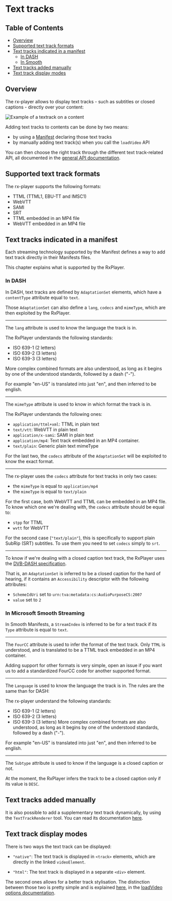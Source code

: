 # Text tracks ##################################################################


## Table of Contents ###########################################################

  - [Overview](#overview)
  - [Supported text track formats](#supported)
  - [Text tracks indicated in a manifest](#manifest)
    - [In DASH](#manifest-dash)
    - [In Smooth](#manifest-smooth)
  - [Text tracks added manually](#manual)
  - [Text track display modes](#modes)



<a name="overview"></a>
## Overview ####################################################################

The rx-player allows to display text tracks - such as subtitles or closed
captions - directly over your content:

![Example of a textrack on a
content](./assets/text_track_example.png "Example of a textrack")

Adding text tracks to contents can be done by two means:
  - by using a [Manifest](../terms.md#manifest) declaring those text tracks
  - by manually adding text track(s) when you call the ``loadVideo`` API

You can then choose the right track through the different text track-related
API, all documented in the [general API documentation](./index.md).



<a name="supported"></a>
## Supported text track formats ################################################

The rx-player supports the following formats:
  - TTML (TTML1, EBU-TT and IMSC1)
  - WebVTT
  - SAMI
  - SRT
  - TTML embedded in an MP4 file
  - WebVTT embedded in an MP4 file



<a name="manifest"></a>
## Text tracks indicated in a manifest #########################################

Each streaming technology supported by the Manifest defines a way to add text
track directly in their Manifests files.

This chapter explains what is supported by the RxPlayer.


<a name="manifest-dash"></a>
### In DASH ####################################################################

In DASH, text tracks are defined by ``AdaptationSet`` elements, which have a
``contentType`` attribute equal to ``text``.

Those ``AdaptationSet`` can also define a ``lang``, ``codecs`` and ``mimeType``,
which are then exploited by the RxPlayer.

----

The ``lang`` attribute is used to know the language the track is in.

The RxPlayer understands the following standards:
  - ISO 639-1 (2 letters)
  - ISO 639-2 (3 letters)
  - ISO 639-3 (3 letters)

More complex combined formats are also understood, as long as it begins by one
of the understood standards, followed by a dash ("-").

For example "en-US" is translated into just "en", and then inferred to be
english.

----

The ``mimeType`` attribute is used to know in which format the track is in.

The RxPlayer understands the following ones:
  - ``application/ttml+xml``: TTML in plain text
  - ``text/vtt``: WebVTT in plain text
  - ``application/x-sami``: SAMI in plain text
  - ``application/mp4``: Text track embedded in an MP4 container.
  - ``text/plain``: Generic plain text mimeType

For the last two, the ``codecs`` attribute of the ``AdaptationSet`` will be
exploited to know the exact format.

----

The rx-player uses the ``codecs`` attribute for text tracks in only two cases:
  - the ``mimeType`` is equal to ``application/mp4``
  - the ``mimeType`` is equal to ``text/plain``

For the first case, both WebVTT and TTML can be embedded in an MP4 file. To know
which one we're dealing with, the ``codecs`` attribute should be equal to:
  - ``stpp`` for TTML
  - ``wvtt`` for WebVTT

For the second case (``"text/plain"``), this is specifically to support plain
SubRip (SRT) subtitles. To use them you need to set ``codecs`` simply to
``srt``.

----

To know if we're dealing with a closed caption text track, the RxPlayer uses the
[DVB-DASH specification](https://www.dvb.org/resources/public/standards/a168_dvb-dash.pdf).

That is, an ``AdaptationSet`` is inferred to be a closed caption for the hard of
hearing, if it contains an ``Accessibility`` descriptor with the following
attributes:
  - ``SchemeIdUri`` set to ``urn:tva:metadata:cs:AudioPurposeCS:2007``
  - ``value`` set to ``2``


<a name="manifest-smooth"></a>
### In Microsoft Smooth Streaming ##############################################

In Smooth Manifests, a ``StreamIndex`` is inferred to be for a text track if its
``Type`` attribute is equal to ``text``.

----

The ``FourCC`` attribute is used to infer the format of the text track. Only
``TTML`` is understood, and is translated to be a TTML track embedded in an MP4
container.

Adding support for other formats is very simple, open an issue if you want us to
add a standardized FourCC code for another supported format.

----

The ``Language`` is used to know the language the track is in. The rules are the
same than for DASH:

The rx-player understand the following standards:
  - ISO 639-1 (2 letters)
  - ISO 639-2 (3 letters)
  - ISO 639-3 (3 letters)
More complex combined formats are also understood, as long as it begins by one
of the understood standards, followed by a dash ("-").

For example "en-US" is translated into just "en", and then inferred to be
english.

----

The ``Subtype`` attribute is used to know if the language is a closed caption or
not.

At the moment, the RxPlayer infers the track to be a closed caption only if its
value is ``DESC``.



<a name="manual"></a>
## Text tracks added manually ##################################################

It is also possible to add a supplementary text track dynamically, by using the
`TextTrackRenderer` tool. You can read its documentation
[here](./TextTrackRenderer.md).


<a name="modes"></a>
## Text track display modes ####################################################

There is two ways the text track can be displayed:

  - ``"native"``: The text track is displayed in ``<track>`` elements, which are
    directly in the linked ``videoElement``.

  - ``"html"``: The text track is displayed in a separate ``<div>`` element.

The second ones allows for a better track stylisation. The distinction between
those two is pretty simple and is explained
[here](./loadVideo_options.md#prop-textTrackMode), in the [loadVideo options
documentation](./loadVideo_options.md).
